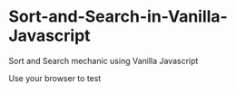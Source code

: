 # Sort-and-Search-in-Vanilla-Javascript
Sort and Search mechanic using Vanilla Javascript

Use your browser to test
